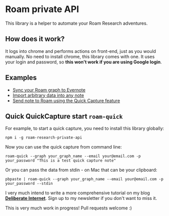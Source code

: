 # Roam private API

This library is a helper to automate your Roam Research adventures.

## How does it work?

It logs into chrome and performs actions on front-end, just as you would manually. No need to install chrome, this library comes with one. It uses your login and password, so **this won't work if you are using Google login**.

## Examples

- [Sync your Roam graph to Evernote](https://github.com/artpi/roam-research-private-api/blob/master/examples/sync_evernote.js)
- [Import arbitrary data into any note](https://github.com/artpi/roam-research-private-api/blob/master/examples/import-data.js)
- [Send note to Roam using the Quick Capture feature](https://github.com/artpi/roam-research-private-api/blob/master/examples/quick_capture.js)


## Quick QuickCapture start `roam-quick`

For example, to start a quick capture, you need to install this library globally:

```
npm i -g roam-research-private-api
```

Now you can use the quick capture from command line:

```
roam-quick --graph your_graph_name --email your@email.com -p your_password "This is a test quick capture note"
```

Or you can pass the data from stdin - on Mac that can be your clipboard:

```
pbpaste | roam-quick --graph your_graph_name --email your@email.com -p your_password --stdin
```

I very much intend to write a more comprehensive tutorial on my blog **[Deliberate Internet](https://deliber.at)**. Sign up to my newsletter if you don't want to miss it.


This is very much work in progress! Pull requests welcome :)
